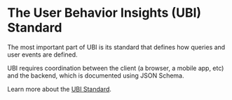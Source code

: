 # The User Behavior Insights (UBI) Standard

The most important part of UBI is its standard that defines how queries and user events are defined.

UBI requires coordination between the client (a browser, a mobile app, etc) and the backend, which is documented using JSON Schema.

Learn more about the [UBI Standard](https://www.github.com/o19s/ubi).
